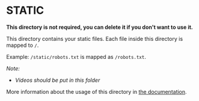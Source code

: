 # STATIC

**This directory is not required, you can delete it if you don't want to use it.**

This directory contains your static files.
Each file inside this directory is mapped to `/`.

Example: `/static/robots.txt` is mapped as `/robots.txt`.

*Note:*
- *Videos should be put in this folder*

More information about the usage of this directory in [the documentation](https://nuxtjs.org/guide/assets#static).
